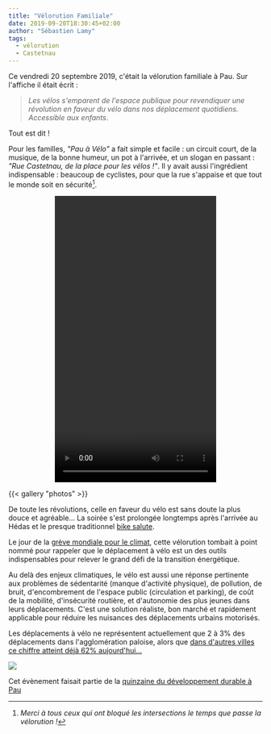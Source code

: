 ```yaml
---
title: "Vélorution Familiale"
date: 2019-09-20T18:30:45+02:00
author: "Sébastien Lamy"
tags:
  - vélorution
  - Castetnau
---
```


Ce vendredi 20 septembre 2019, c'était la vélorution familiale à Pau. Sur 
l'affiche il était écrit : 

>_Les vélos s'emparent de l'espace publique pour
revendiquer une révolution en faveur du vélo dans nos déplacement quotidiens.
Accessible aux enfants_. 

Tout est dit !

Pour les familles, _"Pau à Vélo"_ a fait simple et facile : un circuit court, de la
 musique, de la bonne humeur, un pot à l'arrivée, et un slogan en passant : _"Rue 
Castetnau, de la place pour les vélos !"_. Il y avait aussi l'ingrédient
indispensable : beaucoup de cyclistes, pour que la rue s'appaise et que tout le 
monde soit en sécurité[^1]. 


<p style="text-align:center">
<video width="320" height="568" controls>
 <source src="20190920_192009.mp4" type="video/mp4">
Your browser does not support the video tag.
</video> 
</p>

{{< gallery "photos" >}}


De toute les révolutions, celle en faveur du vélo est sans doute la plus douce et 
agréable... La soirée s'est prolongée longtemps après l'arrivée au Hédas et 
le presque traditionnel [bike salute].

Le jour de la [grève mondiale pour le climat], cette vélorution tombait à point 
nommé pour rappeler que le déplacement à vélo est un des outils indispensables
pour relever le grand défi de la transition énergétique.

Au delà des enjeux climatiques, le vélo est aussi une réponse pertinente aux 
problèmes de sédentarité (manque d'activité physique), de pollution, de bruit, 
d'encombrement de l'espace public (circulation et parking), de coût de la mobilité, 
d'insécurité routière, et d'autonomie des plus jeunes dans leurs déplacements. 
C'est une solution réaliste, bon marché et rapidement applicable pour réduire
les nuisances des déplacements urbains motorisés.

Les déplacements à vélo ne représentent actuellement que 2 à 3% des déplacements 
dans l'agglomération paloise, alors que [dans d'autres villes ce chiffre atteint 
déjà 62% aujourd'hui...][copenhague]

![](/agenda/2019/velorution-familiale/affiche.jpg)


Cet évènement faisait partie de la [quinzaine du développement durable à Pau]

[quinzaine du développement durable à Pau]: /agenda/2019/rue-carnot-aux-enfants/qdd19-prog.pdf
[grève mondiale pour le climat]: https://www.lemonde.fr/planete/article/2019/09/20/de-sydney-a-new-york-une-greve-mondiale-pour-le-climat_6012387_3244.html
[bike salute]: http://carfree.fr/index.php/2015/01/23/soulevez-votre-velo/

[copenhague]: https://copenhagenizeindex.eu/cities/copenhagen
[quinzaine du développement durable à Pau]: /agenda/2019/rue-carnot-aux-enfants/qdd19-prog.pdf

[^1]: _Merci à tous ceux qui ont bloqué les intersections le temps que passe la vélorution !_